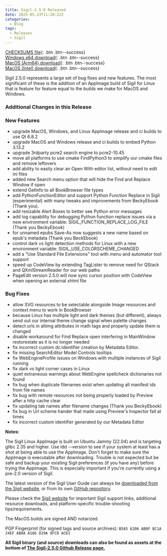 ```yaml
---
title: Sigil-2.5.0 Released
date: 2025-05-23T11:20:22Z
categories:
  - Blog
tags:
  - Releases
  - Sigil
---
```


[CHECKSUMS file](https://github.com/Sigil-Ebook/Sigil/releases/download/2.5.0/Sigil-2.5.0-CHECKSUMS.sha256.txt){: .btn .btn--success}<br/>
[Windows x64 download](https://github.com/Sigil-Ebook/Sigil/releases/download/2.5.0/Sigil-2.5.0-Windows-x64-Setup.exe){: .btn .btn--success}<br/>
[MacOS (Arm64) download](https://github.com/Sigil-Ebook/Sigil/releases/download/2.5.0/Sigil.app-2.5.0-Mac-arm64.txz){: .btn .btn--success}<br/>
[MacOS (Intel) download](https://github.com/Sigil-Ebook/Sigil/releases/download/2.5.0/Sigil.app-2.5.0-Mac-x86_64.txz){: .btn .btn--success}

Sigil 2.5.0 represents a large set of bug fixes and new features. The most significant of these is the addition of an AppImage build of Sigil for Linux that is feature for feature equal to the builds we make for MacOS and Windows.

### Additional Changes in this Release

### New Features
- upgrade MacOS, Windows, and Linux AppImage release and ci builds to use Qt 6.8.2
- upgrade MacOS and Windows release and ci builds to embed Python 3.13.2
- upgrade 3rdparty pcre2 search engine to pcre2-10.45
- move all platforms to use cmake FindPython3 to simplify our cmake files and remove leftovers
- add ability to easily clear an Open With editor list, without need to edit ini files
- added new Search menu option that will hide the Find and Replace Window if open
- extend GetInfo to all BookBrowser file types
- add PythonFunctionEditor and support Python Function Replace in Sigil (experimental) with many tweaks and improvements from BeckyEbook (Thank you).
- add resizable Alert Boxes to better see Python error messages
- add log capability for debugging Python function replace issues via a new environment variable: SIGIL_FUNCTION_REPLACE_LOG_FILE (Thank you BeckyEbook)
- for unnamed epubs Save-As now suggests a new name based on epub's metadata (Thank you BeckEbook)
- control dark vs light detection methods for Linux with a new environment variable: SIGIL_USE_COLORSCHEME_CHANGED
- add a "Use Standard File Extensions" tool with menu and automator tool support
- speed up CodeView by extending TagLister to remove need for QStack and QXmlStreamReader for our web paths
- PageEdit version 2.5.0 will now sync cursor position with CodeView when opening an external xhtml file


### Bug Fixes
- allow SVG resources to be selectable alongside Image resources and context menu to work in BookBrowser
- because Linux has multiple light and dark themes (but different), always send out our internal theme change signal when palette changes
- detect urls in altimg attributes in math tags and properly update them is changed
- disable workaround for Find Replace open interfering in MainWindow restorestate as it is no longer needed 
- fix incorrect custom dc:identifier creation by Metadata Editor.
- fix missing SearchEditor Model Controls tooltips
- fix WebEngineProfile issues on Windows with multiple instances of Sigil running
- fix dark vs light corner cases in Linux
- quiet extraneous warnings about WebEngine spellcheck dictionaries not found
- fix bug when duplicate filenames exist when updating all manifest ids from file names
- fix bug with remote resources not being properly loaded by Preview after a http cache clear
- fix updating tab names after filename changes (Thank you BeckyEbook)
- fix bug in Url scheme hander that made using Preview's Inspector fail at times
- fix incorrect custom identifier generated by our Metadata Editor

__Notes:__

The Sigil Linux AppImage is built on Ubuntu Jammy (22.04) and is targeting glibc 2.35 and higher. Use ldd --version to see if your system at least has a shot at being able to use the AppImage. Don't forget to make sure the AppImage is executable after downloading. Trouble is not expected but be safe and backup your existing Sigil preferences (if you have any) before trying the AppImage. This is especially important if you're currently using a pre-2.0 version of Sigil.

The latest version of the Sigil User Guide can always be [downloaded from the Sigil website](https://sigil-ebook.com/sigil/guide), or from its own [GitHub repository](https://github.com/Sigil-Ebook/sigil-user-guide/releases/latest).

Please check the [Sigil website](https://sigil-ebook.com/sigil) for important Sigil support links, additional resource downloads, and platform-specific trouble-shooting tips/requirements.

The MacOS builds are signed AND notarized.

PGP Fingerprint (for signed tags and source archives): `B5A5 6206 AB0F BC1A 24EF AB8A A166 D29A 8FCD AC63`

__All Sigil binary (and source) downloads can also be found as assets at the bottom of [The Sigil-2.5.0 Github Release page.](https://github.com/Sigil-Ebook/Sigil/releases/tag/2.5.0)__

